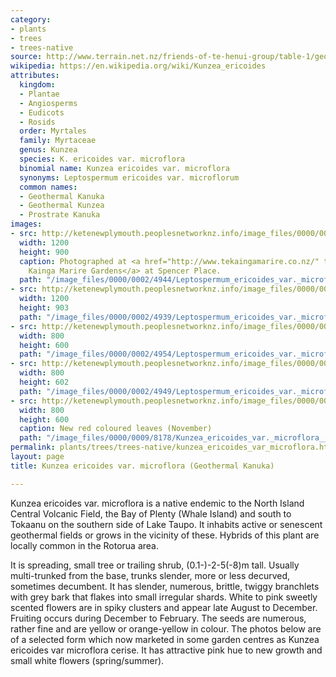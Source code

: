 ```yaml
---
category:
- plants
- trees
- trees-native
source: http://www.terrain.net.nz/friends-of-te-henui-group/table-1/geothermal-kanuka-kunzea-ericoides-var-microflora.html
wikipedia: https://en.wikipedia.org/wiki/Kunzea_ericoides
attributes:
  kingdom:
  - Plantae
  - Angiosperms
  - Eudicots
  - Rosids
  order: Myrtales
  family: Myrtaceae
  genus: Kunzea
  species: K. ericoides var. microflora
  binomial name: Kunzea ericoides var. microflora
  synonyms: Leptospermum ericoides var. microflorum
  common names:
  - Geothermal Kanuka
  - Geothermal Kunzea
  - Prostrate Kanuka
images:
- src: http://ketenewplymouth.peoplesnetworknz.info/image_files/0000/0002/4944/Leptospermum_ericoides_var._microflorum__Geothermal_Kanuka-4.JPG
  width: 1200
  height: 900
  caption: Photographed at <a href="http://www.tekaingamarire.co.nz/" target="_blank">Te
    Kainga Marire Gardens</a> at Spencer Place.
  path: "/image_files/0000/0002/4944/Leptospermum_ericoides_var._microflorum__Geothermal_Kanuka-4.JPG"
- src: http://ketenewplymouth.peoplesnetworknz.info/image_files/0000/0002/4939/Leptospermum_ericoides_var._microflorum__Geothermal_Kanuka-1.JPG
  width: 1200
  height: 903
  path: "/image_files/0000/0002/4939/Leptospermum_ericoides_var._microflorum__Geothermal_Kanuka-1.JPG"
- src: http://ketenewplymouth.peoplesnetworknz.info/image_files/0000/0002/4954/Leptospermum_ericoides_var._microflorum__Geothermal_Kanuka-7.JPG
  width: 800
  height: 600
  path: "/image_files/0000/0002/4954/Leptospermum_ericoides_var._microflorum__Geothermal_Kanuka-7.JPG"
- src: http://ketenewplymouth.peoplesnetworknz.info/image_files/0000/0002/4949/Leptospermum_ericoides_var._microflorum__Geothermal_Kanuka-5.JPG
  width: 800
  height: 602
  path: "/image_files/0000/0002/4949/Leptospermum_ericoides_var._microflorum__Geothermal_Kanuka-5.JPG"
- src: http://ketenewplymouth.peoplesnetworknz.info/image_files/0000/0009/8178/Kunzea_ericoides_var._microflora__-002.JPG
  width: 800
  height: 600
  caption: New red coloured leaves (November)
  path: "/image_files/0000/0009/8178/Kunzea_ericoides_var._microflora__-002.JPG"
permalink: plants/trees/trees-native/kunzea_ericoides_var_microflora.html
layout: page
title: Kunzea ericoides var. microflora (Geothermal Kanuka)

---
```

Kunzea ericoides var. microflora is a native endemic to the North Island Central Volcanic Field, the Bay of Plenty (Whale Island) and south to Tokaanu on the southern side of Lake Taupo. It inhabits active or senescent geothermal fields or grows in the vicinity of these. Hybrids of this plant are locally common in the Rotorua area.

It is spreading, small tree or trailing shrub, (0.1-)-2-5(-8)m tall. Usually multi-trunked from the base, trunks slender, more or less decurved, sometimes decumbent. It has slender, numerous, brittle, twiggy branchlets with grey bark that flakes into small irregular shards.
White to pink sweetly scented flowers are in spiky clusters and appear late August to December.
Fruiting occurs during December to February. The seeds are numerous, rather fine and are yellow or orange-yellow in colour.
The photos below are of a selected form which now marketed in some garden centres as Kunzea ericoides var microflora cerise. It has attractive pink hue to new growth and small white flowers (spring/summer). 
